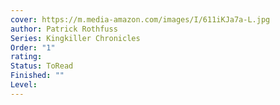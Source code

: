 ```yaml
---
cover: https://m.media-amazon.com/images/I/611iKJa7a-L.jpg
author: Patrick Rothfuss
Series: Kingkiller Chronicles
Order: "1"
rating: 
Status: ToRead
Finished: ""
Level:
---
```








